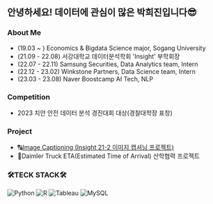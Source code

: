 ## 안녕하세요! 데이터에 관심이 많은 박희진입니다😎

### About Me
- (19.03 ~ ) Economics & Bigdata Science major, Sogang University
- (21.09 - 22.08) 서강대학교 데이터분석학회 'Insight' 부학회장
- (22.07 - 22.11) Samsung Securities, Data Analytics team, Intern
- (22.12 - 23.02) Winkstone Partners, Data Science team, Intern
- (23.03 - 23.08) Naver Boostcamp AI Tech, NLP

### Competition
- 2023 치안 안전 데이터 분석 경진대회 대상(경찰대학장 표창)

### Project
- 🔠[Image Captioning (Insight 21-2 이미지 캡셔닝 프로젝트)](https://github.com/heejinsara/CaptionTeam)
- 🚛Daimler Truck ETA(Estimated Time of Arrival) 산학협력 프로젝트

### 🛠TECK STACK🛠
<img alt="Python" src ="https://img.shields.io/badge/Python-3776AB.svg?&style=flat-square&logo=Python&logoColor=white"/> <img alt="R" src ="https://img.shields.io/badge/R-276DC3.svg?&style=flat-square&logo=R&logoColor=white"/> <img alt="Tableau" src ="https://img.shields.io/badge/Tableau-E97627.svg?&style=flat-square&logo=Tableau&logoColor=white"/> <img alt="MySQL" src ="https://img.shields.io/badge/MySQL-4479A1.svg?&style=flat-square&logo=MySQL&logoColor=white"/>
